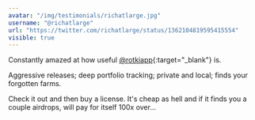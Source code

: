 ```yaml
---
avatar: "/img/testimonials/richatlarge.jpg"
username: "@richatlarge"
url: "https://twitter.com/richatlarge/status/1362104819595415554"
visible: true
---
```


Constantly amazed at how useful [@rotkiapp](https://twitter.com/rotkiapp){:target="_blank"} is.

Aggressive releases; deep portfolio tracking; private and local; finds your forgotten farms.

Check it out and then buy a license. It's cheap as hell and if it finds you a couple airdrops, will pay for itself 100x over...
